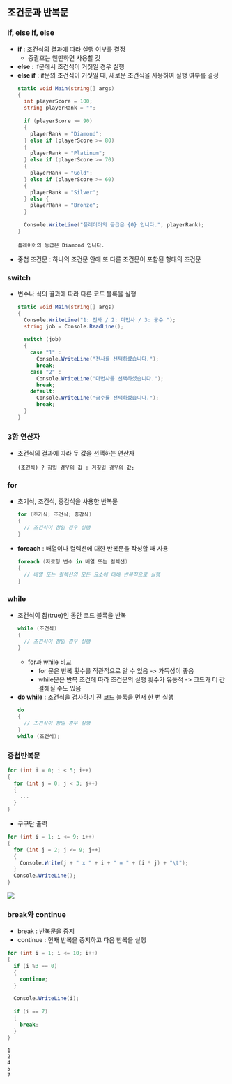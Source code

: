 ## 조건문과 반복문
### if, else if, else
- __if__ : 조건식의 결과에 따라 실행 여부를 결정
  - 중괄호는 웬만하면 사용할 것
- __else__ : if문에서 조건식이 거짓일 경우 실행
- __else if__ : if문의 조건식이 거짓일 때, 새로운 조건식을 사용하여 실행 여부를 결정
  ```cs
  static void Main(string[] args)
  {       
    int playerScore = 100;
    string playerRank = "";
    
    if (playerScore >= 90)
    {
      playerRank = "Diamond";
    } else if (playerScore >= 80)
    {
      playerRank = "Platinum";
    } else if (playerScore >= 70)
    {
      playerRank = "Gold";
    } else if (playerScore >= 60)
    {
      playerRank = "Silver";
    } else {
      playerRank = "Bronze";
    }
    
    Console.WriteLine("플레이어의 등급은 {0} 입니다.", playerRank);
  }
  ```
  ```
  플레이어의 등급은 Diamond 입니다.
  ```
- 중첩 조건문 : 하나의 조건문 안에 또 다른 조건문이 포함된 형태의 조건문

### switch
- 변수나 식의 결과에 따라 다른 코드 블록을 실행
  ```cs
  static void Main(string[] args)
  {  
    Console.WriteLine("1: 전사 / 2: 마법사 / 3: 궁수 ");
    string job = Console.ReadLine();
    
    switch (job)
    {
      case "1" :
        Console.WriteLine("전사를 선택하셨습니다.");
        break;
      case "2" :
        Console.WriteLine("마법사를 선택하셨습니다.");
        break;
      default:
        Console.WriteLine("궁수를 선택하셨습니다.");
        break;
    }
  }
  ```
  

### 3항 연산자
- 조건식의 결과에 따라 두 값을 선택하는 연산자
  ```
  (조건식) ? 참일 경우의 값 : 거짓일 경우의 값;
  ```
  
### for
- 초기식, 조건식, 증감식을 사용한 반복문
  ```cs
  for (초기식; 조건식; 증감식)
  {
    // 조건식이 참일 경우 실행
  }
  ```
- __foreach__ : 배열이나 컬렉션에 대한 반복문을 작성할 때 사용
  ```cs
  foreach (자료형 변수 in 배열 또는 컬렉션)
  {
    // 배열 또는 컬렉션의 모든 요소에 대해 반복적으로 실행
  }
  ```
  
### while
- 조건식이 참(true)인 동안 코드 블록을 반복
  ```cs
  while (조건식)
  {
    // 조건식이 참일 경우 실행
  }
  ```
  - for과 while 비교
    - for 문은 반복 횟수를 직관적으로 알 수 있음 -> 가독성이 좋음
    - while문은 반복 조건에 따라 조건문의 실행 횟수가 유동적 -> 코드가 더 간결해질 수도 있음
- __do while__ : 조건식을 검사하기 전 코드 블록을 먼저 한 번 실행
  ```cs
  do
  { 
    // 조건식이 참일 경우 실행
  }
  while (조건식);
  ```

### 중첩반복문
```cs
for (int i = 0; i < 5; i++)
{
  for (int j = 0; j < 3; j++) 
  {
    ...
  }
}
```
  - 구구단 출력
  ```cs
  for (int i = 1; i <= 9; i++)
  {
    for (int j = 2; j <= 9; j++)
    {
      Console.Write(j + " x " + i + " = " + (i * j) + "\t");
    }
    Console.WriteLine();
  }
  ```
  
  ![](https://velog.velcdn.com/images/lazypotato/post/bb8a5bc2-9319-4ff2-b7be-813356b48aaa/image.png)
  
### break와 continue
- break : 반복문을 중지
- continue : 현재 반복을 중지하고 다음 반복을 실행
```cs
for (int i = 1; i <= 10; i++)
{
  if (i %3 == 0)
  {
    continue;
  }
  
  Console.WriteLine(i);
    
  if (i == 7)
  {
    break;
  }
}
```
```
1
2
4
5
7
```